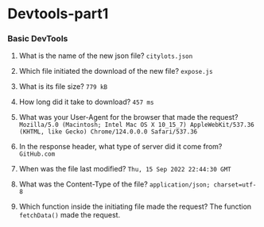 # Devtools-part1

### Basic DevTools
1. What is the name of the new json file?
`citylots.json`

2. Which file initiated the download of the new file?
`expose.js`

3. What is its file size?
`779 kB`

4. How long did it take to download?
`457 ms`

5. What was your User-Agent for the browser that made the request?
`Mozilla/5.0 (Macintosh; Intel Mac OS X 10_15_7) AppleWebKit/537.36 (KHTML, like Gecko) Chrome/124.0.0.0 Safari/537.36`

6. In the response header, what type of server did it come from?
`GitHub.com`

7. When was the file last modified?
`Thu, 15 Sep 2022 22:44:30 GMT`

8. What was the Content-Type of the file?
`application/json; charset=utf-8`

9. Which function inside the initiating file made the request?
The function `fetchData()` made the request.